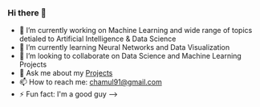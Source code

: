 ### Hi there 👋



- 🔭 I’m currently working on Machine Learning and wide range of topics detialed to Artificial Intelligence & Data Science
- 🌱 I’m currently learning Neural Networks and Data Visualization
- 👯 I’m looking to collaborate on Data Science and Machine Learning Projects
- 💬 Ask me about my [Projects](https://github.com/ch-amul?tab=repositories)
- 📫 How to reach me: chamul91@gmail.com
- ⚡ Fun fact: I'm a good guy 
-->
